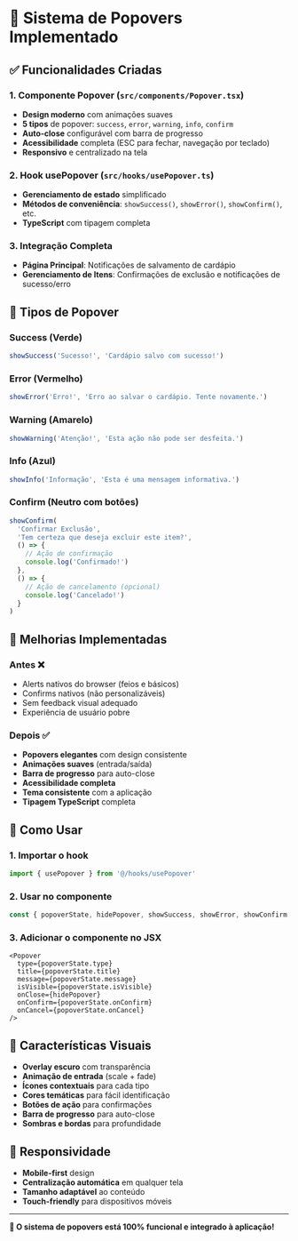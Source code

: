 # 🎉 Sistema de Popovers Implementado

## ✅ Funcionalidades Criadas

### 1. **Componente Popover** (`src/components/Popover.tsx`)
- **Design moderno** com animações suaves
- **5 tipos** de popover: `success`, `error`, `warning`, `info`, `confirm`
- **Auto-close** configurável com barra de progresso
- **Acessibilidade** completa (ESC para fechar, navegação por teclado)
- **Responsivo** e centralizado na tela

### 2. **Hook usePopover** (`src/hooks/usePopover.ts`)
- **Gerenciamento de estado** simplificado
- **Métodos de conveniência**: `showSuccess()`, `showError()`, `showConfirm()`, etc.
- **TypeScript** com tipagem completa

### 3. **Integração Completa**
- **Página Principal**: Notificações de salvamento de cardápio
- **Gerenciamento de Itens**: Confirmações de exclusão e notificações de sucesso/erro

## 🎨 Tipos de Popover

### Success (Verde)
```typescript
showSuccess('Sucesso!', 'Cardápio salvo com sucesso!')
```

### Error (Vermelho)
```typescript
showError('Erro!', 'Erro ao salvar o cardápio. Tente novamente.')
```

### Warning (Amarelo)
```typescript
showWarning('Atenção!', 'Esta ação não pode ser desfeita.')
```

### Info (Azul)
```typescript
showInfo('Informação', 'Esta é uma mensagem informativa.')
```

### Confirm (Neutro com botões)
```typescript
showConfirm(
  'Confirmar Exclusão',
  'Tem certeza que deseja excluir este item?',
  () => {
    // Ação de confirmação
    console.log('Confirmado!')
  },
  () => {
    // Ação de cancelamento (opcional)
    console.log('Cancelado!')
  }
)
```

## 🎯 Melhorias Implementadas

### Antes ❌
- Alerts nativos do browser (feios e básicos)
- Confirms nativos (não personalizáveis)
- Sem feedback visual adequado
- Experiência de usuário pobre

### Depois ✅
- **Popovers elegantes** com design consistente
- **Animações suaves** (entrada/saída)
- **Barra de progresso** para auto-close
- **Acessibilidade completa**
- **Tema consistente** com a aplicação
- **Tipagem TypeScript** completa

## 🚀 Como Usar

### 1. Importar o hook
```typescript
import { usePopover } from '@/hooks/usePopover'
```

### 2. Usar no componente
```typescript
const { popoverState, hidePopover, showSuccess, showError, showConfirm } = usePopover()
```

### 3. Adicionar o componente no JSX
```tsx
<Popover
  type={popoverState.type}
  title={popoverState.title}
  message={popoverState.message}
  isVisible={popoverState.isVisible}
  onClose={hidePopover}
  onConfirm={popoverState.onConfirm}
  onCancel={popoverState.onCancel}
/>
```

## 🎨 Características Visuais

- **Overlay escuro** com transparência
- **Animação de entrada** (scale + fade)
- **Ícones contextuais** para cada tipo
- **Cores temáticas** para fácil identificação
- **Botões de ação** para confirmações
- **Barra de progresso** para auto-close
- **Sombras e bordas** para profundidade

## 📱 Responsividade

- **Mobile-first** design
- **Centralização automática** em qualquer tela
- **Tamanho adaptável** ao conteúdo
- **Touch-friendly** para dispositivos móveis

---

**🎊 O sistema de popovers está 100% funcional e integrado à aplicação!**
